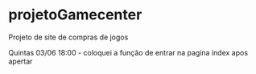 # projetoGamecenter
 Projeto de site de compras de jogos


 Quintas 03/06 18:00 - coloquei a função de entrar na pagina index apos apertar
